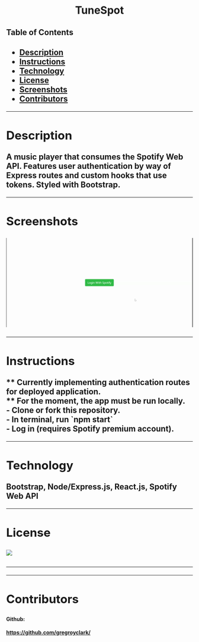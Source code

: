 <h1 align="center">TuneSpot</h1> 
  <h2>Table of Contents<h2>
  <ul>
  <li><a href="#descrip">Description</a></li>  
  <li><a href="#instructions">Instructions</a></li> 
  <li><a href="#tech">Technology</a></li> 
  <li><a href="#license">License</a></li>
  <li><a href="#screen">Screenshots</a></li> 
  <li><a href="#contr">Contributors</a></li>
  </ul>
    <hr>
  <div id="descrip"><h2>Description</h2> </div>
  A music player that consumes the Spotify Web API. Features user authentication by way of Express routes and custom hooks that use tokens. Styled with Bootstrap.
  <hr>
  <div id="screen"><h2>Screenshots</h2></div>
  <p><img src="assets/TuneSpot.gif"></p>
  <hr>
  <div id="instructions"><h2>Instructions</h2> </div>
  <p>
    ** Currently implementing authentication routes for deployed application.
    <br>
    ** For the moment, the app must be run locally.
    <br>
    - Clone or fork this repository.
    <br>
    - In terminal, run `npm start`
    <br>
    - Log in (requires Spotify premium account).
  </p>
  <hr>
  <div id="tech"><h2>Technology</h2></div>           
  <p> Bootstrap, Node/Express.js, React.js, Spotify Web API</p>
  <hr>
  <div id="license"><h2>License</h2></div>
  <p><img align="left" src="https://img.shields.io/badge/License-MIT-blue"></p><br>
  <hr>
  <hr>
  <div id="contr"><h2>Contributors</h2> </div>

  <h4>Github:<h4> <a href="https://github.com/gregroyclark/">https://github.com/gregroyclark/</a>
